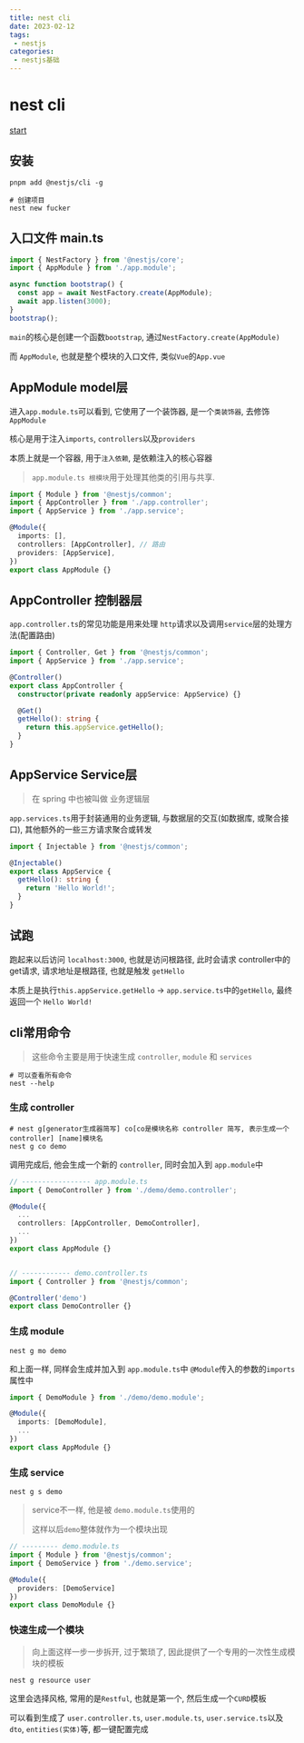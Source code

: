 ```yaml
---
title: nest cli
date: 2023-02-12
tags:
 - nestjs
categories: 
 - nestjs基础
---
```


# nest cli

[start](https://www.nestjs.com.cn/first-steps)

## 安装

```shell
pnpm add @nestjs/cli -g

# 创建项目
nest new fucker
```

## 入口文件 main.ts

```ts
import { NestFactory } from '@nestjs/core';
import { AppModule } from './app.module';

async function bootstrap() {
  const app = await NestFactory.create(AppModule);
  await app.listen(3000);
}
bootstrap();
```

`main`的核心是创建一个函数`bootstrap`, 通过`NestFactory.create(AppModule)`

而 `AppModule`, 也就是整个模块的入口文件, 类似`Vue`的`App.vue`

## AppModule model层

进入`app.module.ts`可以看到, 它使用了一个装饰器, 是一个`类装饰器`, 去修饰 `AppModule`

核心是用于注入`imports`, `controllers`以及`providers`

本质上就是一个容器, 用于`注入依赖`, 是依赖注入的核心容器

> `app.module.ts 根模块`用于处理其他类的引用与共享.



```ts
import { Module } from '@nestjs/common';
import { AppController } from './app.controller';
import { AppService } from './app.service';

@Module({
  imports: [],
  controllers: [AppController], // 路由
  providers: [AppService],
})
export class AppModule {}
```


## AppController 控制器层

`app.controller.ts`的常见功能是用来处理 `http`请求以及调用`service`层的处理方法(配置路由)

```ts
import { Controller, Get } from '@nestjs/common';
import { AppService } from './app.service';

@Controller()
export class AppController {
  constructor(private readonly appService: AppService) {}

  @Get()
  getHello(): string {
    return this.appService.getHello();
  }
}
```

## AppService Service层

> 在 spring 中也被叫做 业务逻辑层

`app.services.ts`用于封装通用的业务逻辑, 与数据层的交互(如数据库, 或聚合接口), 其他额外的一些三方请求聚合或转发

```ts
import { Injectable } from '@nestjs/common';

@Injectable()
export class AppService {
  getHello(): string {
    return 'Hello World!';
  }
}
```

## 试跑

跑起来以后访问 `localhost:3000`, 也就是访问根路径, 此时会请求 controller中的get请求, 请求地址是根路径, 也就是触发 `getHello`

本质上是执行`this.appService.getHello` -> `app.service.ts`中的`getHello`, 最终返回一个 `Hello World!`


## cli常用命令

> 这些命令主要是用于快速生成 `controller`, `module` 和 `services`

```shell
# 可以查看所有命令
nest --help
```

### 生成 controller

```shell
# nest g[generator生成器简写] co[co是模块名称 controller 简写, 表示生成一个 controller] [name]模块名
nest g co demo
```

调用完成后, 他会生成一个新的 `controller`, 同时会加入到 `app.module`中

```ts
// ----------------- app.module.ts
import { DemoController } from './demo/demo.controller';

@Module({
  ...
  controllers: [AppController, DemoController],
  ...
})
export class AppModule {}


// ------------ demo.controller.ts
import { Controller } from '@nestjs/common';

@Controller('demo')
export class DemoController {}

```

### 生成 module

```shell
nest g mo demo
```
和上面一样, 同样会生成并加入到 `app.module.ts`中 `@Module`传入的参数的`imports`属性中

```ts
import { DemoModule } from './demo/demo.module';

@Module({
  imports: [DemoModule],
  ...
})
export class AppModule {}
```
### 生成 service

```shell
nest g s demo
```

> service不一样, 他是被 `demo.module.ts`使用的
> 
> 这样以后`demo`整体就作为一个模块出现

```ts
// --------- demo.module.ts
import { Module } from '@nestjs/common';
import { DemoService } from './demo.service';

@Module({
  providers: [DemoService]
})
export class DemoModule {}
```

### 快速生成一个模块

> 向上面这样一步一步拆开, 过于繁琐了, 因此提供了一个专用的一次性生成模块的模板

```shell
nest g resource user
```

这里会选择风格, 常用的是`Restful`, 也就是第一个, 然后生成一个`CURD`模板

可以看到生成了 `user.controller.ts`, `user.module.ts`, `user.service.ts`以及`dto`, `entities(实体)`等, 都一键配置完成


